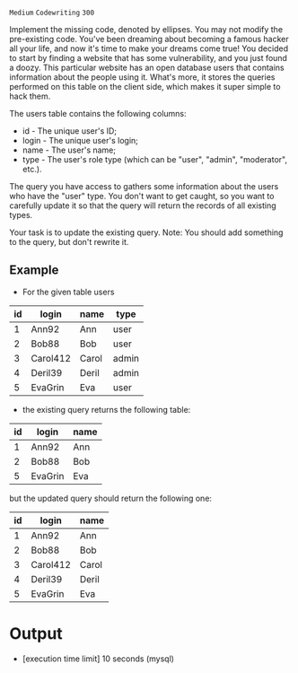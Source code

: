 `Medium`	`Codewriting` 	`300`

Implement the missing code, denoted by ellipses. You may not modify the pre-existing code.
You've been dreaming about becoming a famous hacker all your life, and now it's time to make your dreams come true! You decided to start by finding a website that has some vulnerability, and you just found a doozy. This particular website has an open database users that contains information about the people using it. What's more, it stores the queries performed on this table on the client side, which makes it super simple to hack them.

The users table contains the following columns:

- id - The unique user's ID;
- login - The unique user's login;
- name - The user's name;
- type - The user's role type (which can be "user", "admin", "moderator", etc.).

The query you have access to gathers some information about the users who have the "user" type. You don't want to get caught, so you want to carefully update it so that the query will return the records of all existing types.

Your task is to update the existing query. Note: You should add something to the query, but don't rewrite it.

## Example

- For the given table users

| id   | login    | name  | type  |
|------|----------|-------|-------|
| 1    | Ann92    | Ann   | user  |
| 2    | Bob88    | Bob   | user  |
| 3    | Carol412 | Carol | admin |
| 4    | Deril39  | Deril | admin |
| 5    | EvaGrin  | Eva   | user  |

- the existing query returns the following table:

| id  | login   | name |
|-----|---------|------|
| 1   | Ann92   | Ann  |
| 2   | Bob88   | Bob  |
| 5   | EvaGrin | Eva  |

but the updated query should return the following one:

| id  | login    | name  |
|-----|----------|-------|
| 1   | Ann92    | Ann   |
| 2   | Bob88    | Bob   |
| 3   | Carol412 | Carol |
| 4   | Deril39  | Deril |
| 5   | EvaGrin  | Eva   |

# Output
- [execution time limit] 10 seconds (mysql)

